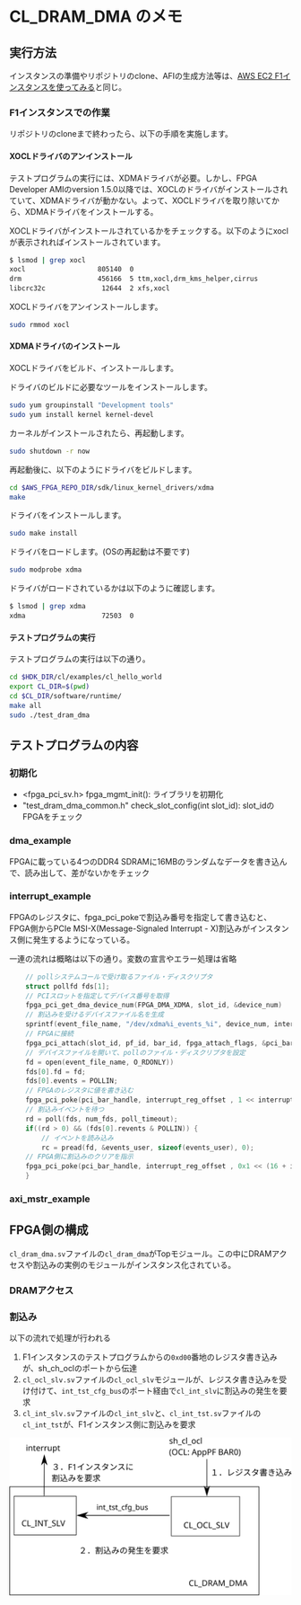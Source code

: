 # CL_DRAM_DMA のメモ

## 実行方法

インスタンスの準備やリポジトリのclone、AFIの生成方法等は、[AWS EC2 F1インスタンスを使ってみる](./index.html)と同じ。

### F1インスタンスでの作業

リポジトリのcloneまで終わったら、以下の手順を実施します。

#### XOCLドライバのアンインストール

テストプログラムの実行には、XDMAドライバが必要。しかし、FPGA Developer AMIのversion 1.5.0以降では、XOCLのドライバがインストールされていて、XDMAドライバが動かない。よって、XOCLドライバを取り除いてから、XDMAドライバをインストールする。

XOCLドライバがインストールされているかをチェックする。以下のようにxoclが表示されればインストールされています。

```bash
$ lsmod | grep xocl
xocl                  805140  0 
drm                   456166  5 ttm,xocl,drm_kms_helper,cirrus
libcrc32c              12644  2 xfs,xocl
```

XOCLドライバをアンインストールします。

```bash
sudo rmmod xocl
```

#### XDMAドライバのインストール

XOCLドライバをビルド、インストールします。

ドライバのビルドに必要なツールをインストールします。

```bash
sudo yum groupinstall "Development tools"
sudo yum install kernel kernel-devel
```

カーネルがインストールされたら、再起動します。

```bash
sudo shutdown -r now
```

再起動後に、以下のようにドライバをビルドします。

```bash
cd $AWS_FPGA_REPO_DIR/sdk/linux_kernel_drivers/xdma
make
```

ドライバをインストールします。

```bash
sudo make install
```

ドライバをロードします。(OSの再起動は不要です)

```bash
sudo modprobe xdma
```

ドライバがロードされているかは以下のように確認します。

```bash
$ lsmod | grep xdma
xdma                   72503  0 
```

#### テストプログラムの実行

テストプログラムの実行は以下の通り。
```bash
cd $HDK_DIR/cl/examples/cl_hello_world
export CL_DIR=$(pwd)
cd $CL_DIR/software/runtime/
make all
sudo ./test_dram_dma
```

## テストプログラムの内容

### 初期化

* <fpga_pci_sv.h> fpga_mgmt_init(): ライブラリを初期化
* "test_dram_dma_common.h" check_slot_config(int slot_id): slot_idのFPGAをチェック

### dma_example

FPGAに載っている4つのDDR4 SDRAMに16MBのランダムなデータを書き込んで、読み出して、差がないかをチェック

### interrupt_example

FPGAのレジスタに、fpga_pci_pokeで割込み番号を指定して書き込むと、FPGA側からPCIe MSI-X(Message-Signaled Interrupt - X)割込みがインスタンス側に発生するようになっている。

一連の流れは概略は以下の通り。変数の宣言やエラー処理は省略

```c
    // pollシステムコールで受け取るファイル・ディスクリプタ
    struct pollfd fds[1];
    // PCIスロットを指定してデバイス番号を取得
    fpga_pci_get_dma_device_num(FPGA_DMA_XDMA, slot_id, &device_num)
    // 割込みを受けるデバイスファイル名を生成
    sprintf(event_file_name, "/dev/xdma%i_events_%i", device_num, interrupt_number);
    // FPGAに接続
    fpga_pci_attach(slot_id, pf_id, bar_id, fpga_attach_flags, &pci_bar_handle);
    // デバイスファイルを開いて、pollのファイル・ディスクリプタを設定
    fd = open(event_file_name, O_RDONLY))
    fds[0].fd = fd;
    fds[0].events = POLLIN;
    // FPGAのレジスタに値を書き込む
    fpga_pci_poke(pci_bar_handle, interrupt_reg_offset , 1 << interrupt_number);
    // 割込みイベントを待つ
    rd = poll(fds, num_fds, poll_timeout);
    if((rd > 0) && (fds[0].revents & POLLIN)) {
        // イベントを読み込み
        rc = pread(fd, &events_user, sizeof(events_user), 0);
	// FPGA側に割込みのクリアを指示
	fpga_pci_poke(pci_bar_handle, interrupt_reg_offset , 0x1 << (16 + interrupt_number) );
    }
```

### axi_mstr_example

## FPGA側の構成

`cl_dram_dma.sv`ファイルの`cl_dram_dma`がTopモジュール。この中にDRAMアクセスや割込みの実例のモジュールがインスタンス化されている。

### DRAMアクセス

### 割込み

以下の流れで処理が行われる

1. F1インスタンスのテストプログラムからの`0xd00`番地のレジスタ書き込みが、sh_ch_oclのポートから伝達
2. `cl_ocl_slv.sv`ファイルの`cl_ocl_slv`モジュールが、レジスタ書き込みを受け付けて、`int_tst_cfg_bus`のポート経由で`cl_int_slv`に割込みの発生を要求
3. `cl_int_slv.sv`ファイルの`cl_int_slv`と、`cl_int_tst.sv`ファイルの`cl_int_tst`が、F1インスタンス側に割込みを要求

<img src="./images/cl-dram-dma_interrupt.svg">	

